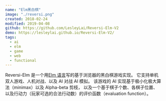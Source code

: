 ```yaml
---
name: "Elm黑白棋"
image: "./reversi.png"
created: 2018-02-24
modified: 2019-04-08
github: https://github.com/LesleyLai/Reversi-Elm-V2
demo: https://lesleylai.github.io/Reversi-Elm-V2/
tags:
  - ai
  - elm
  - game
  - web
  - functional
---
```


Reversi-Elm 是一个用[Elm 语言](https://elm-lang.org/)写的基于浏览器的黑白棋游戏实现。
它支持单机双人游戏、人机对战、以及 AI 对战 AI 模拟。
该游戏的 AI 实现基于极小化极大算法（minimax）以及 Alpha-beta 剪枝，
以及一个基于棋子个数、各棋子位置、以及行动力（玩家可选的合法行动数）的评价函数（evaluation function）。

